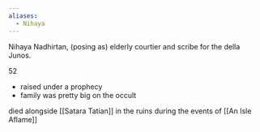 ```yaml
---
aliases:
  - Nihaya
---
```

Nihaya Nadhirtan, (posing as) elderly courtier and scribe for the della Junos.

52
- raised under a prophecy
- family was pretty big on the occult

died alongside [[Satara Tatian]] in the ruins during the events of [[An Isle Aflame]]